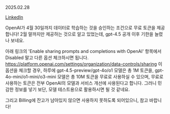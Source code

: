 2025.02.28

[LinkedIn](https://www.linkedin.com/posts/byeongheon-lee-2b83aa222_openai%EA%B0%80-4%EC%9B%94-30%EC%9D%BC%EA%B9%8C%EC%A7%80-%EB%8D%B0%EC%9D%B4%ED%84%B0%EB%A1%9C-%ED%95%99%EC%8A%B5%ED%95%98%EB%8A%94-%EA%B2%83%EC%9D%84-%EC%8A%B9%EC%9D%B8%ED%95%98%EB%8A%94-%EC%A1%B0%EA%B1%B4%EC%9C%BC%EB%A1%9C-%EB%AC%B4%EB%A3%8C-activity-7301150153292316672-pB42?utm_source=share&utm_medium=member_desktop&rcm=ACoAADfxcywBkH2Mi2-YPZm7jSZERa3dQ2_DDEY)

OpenAI가 4월 30일까지 데이터로 학습하는 것을 승인하는 조건으로 무료 토큰을 제공합니다!
2월 말까지만 제공하는 것으로 알고 있었는데, gpt-4.5 공개 이후 기한을 늘렸나 보네요.

아래 링크의 'Enable sharing prompts and completions with OpenAI' 항목에서 Disabled 말고 다른 옵션 체크하시면 됩니다.
https://platform.openai.com/settings/organization/data-controls/sharing
이 옵션을 체크할 경우, 하루에 gpt-4.5-preview/gpt-4o/o1 모델은 총 1M 토큰을, gpt-4o-mini/o1-mini/o3-mini 모델은 총 10M 토큰을 무료로 사용하실 수 있으며, 무료로 사용하는 토큰은 전부 OpenAI의 모델과 서비스 개선에 사용된다고 합니다.
그러니 민감한 정보를 넣기 보단, 모델 테스트용으로 활용하시면 될 것 같네요.

그리고 Billing에 잔고가 남아있지 않으면 사용하지 못하도록 되어있으니, 참고 바랍니다!